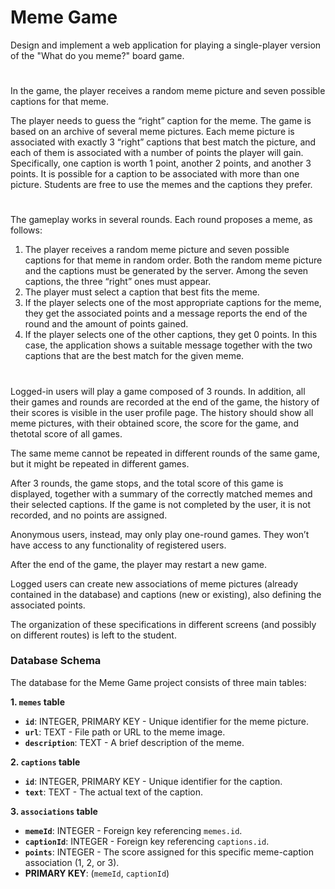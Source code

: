 # Meme Game
Design and implement a web application for playing a single-player version of the "What do you
meme?" board game.
#
In the game, the player receives a random meme picture and seven possible captions for that meme.

The player needs to guess the “right” caption for the meme.
The game is based on an archive of several meme pictures. Each meme picture is associated with exactly 3 “right” captions that best match the picture, and each of them is associated with a number
of points the player will gain. Specifically, one caption is worth 1 point, another 2 points, and another
3 points. It is possible for a caption to be associated with more than one picture. Students are free to
use the memes and the captions they prefer.
#
The gameplay works in several rounds. Each round proposes a meme, as follows:
1. The player receives a random meme picture and seven possible captions for that meme in
random order. Both the random meme picture and the captions must be generated by the
server. Among the seven captions, the three “right” ones must appear.
2. The player must select a caption that best fits the meme.
3. If the player selects one of the most appropriate captions for the meme, they get the
associated points and a message reports the end of the round and the amount of points
gained.
4. If the player selects one of the other captions, they get 0 points. In this case, the application
shows a suitable message together with the two captions that are the best match for the
given meme.
#
Logged-in users will play a game composed of 3 rounds. In addition, all their games and rounds are
recorded at the end of the game, the history of their scores is visible in the user profile page. The
history should show all meme pictures, with their obtained score, the score for the game, and thetotal score of all games.

The same meme cannot be repeated in different rounds of the same game, but it might be repeated in different games.

After 3 rounds, the game stops, and the total score of this game is displayed, together with a summary of the correctly matched memes and their selected captions. If the game is not completed
by the user, it is not recorded, and no points are assigned.

Anonymous users, instead, may only play one-round games. They won’t have access to any functionality of registered users.

After the end of the game, the player may restart a new game.

Logged users can create new associations of meme pictures (already contained in the database) and captions (new or existing), also defining the associated points.

The organization of these specifications in different screens (and possibly on different routes) is left to the student.

### Database Schema
The database for the Meme Game project consists of three main tables:

**1. `memes` table**
- **`id`**: INTEGER, PRIMARY KEY - Unique identifier for the meme picture.
- **`url`**: TEXT - File path or URL to the meme image.
- **`description`**: TEXT - A brief description of the meme.

**2. `captions` table**
- **`id`**: INTEGER, PRIMARY KEY - Unique identifier for the caption.
- **`text`**: TEXT - The actual text of the caption.

**3. `associations` table**
- **`memeId`**: INTEGER - Foreign key referencing `memes.id`.
- **`captionId`**: INTEGER - Foreign key referencing `captions.id`.
- **`points`**: INTEGER - The score assigned for this specific meme-caption association (1, 2, or 3).
- **PRIMARY KEY**: (`memeId`, `captionId`)